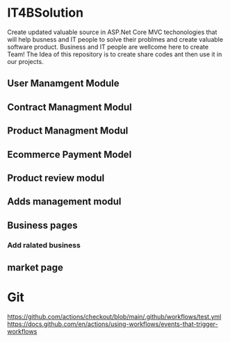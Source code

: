 # IT4BSolution
Create updated valuable source in ASP.Net Core MVC techonologies that will help busness and IT  people to solve their problmes and create valuable software product.
Business and IT people are wellcome here to create Team! 
The Idea of this repository is to create share codes ant then use it in our projects.

## User Manamgent Module
## Contract Managment Modul
## Product Managment Modul
## Ecommerce Payment Model
## Product review modul
## Adds management modul
## Business pages
### Add ralated business
## market page
# Git
https://github.com/actions/checkout/blob/main/.github/workflows/test.yml 
https://docs.github.com/en/actions/using-workflows/events-that-trigger-workflows 


